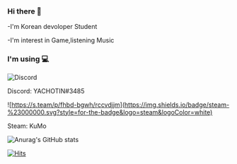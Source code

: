 ### Hi there 👋

-I'm Korean devoloper Student

-I'm interest in Game,listening Music

### I'm using 💻

![Discord](https://img.shields.io/badge/Discord-%235865F2.svg?style=for-the-badge&logo=discord&logoColor=white)

Discord: YACHOTIN#3485

![https://s.team/p/fhbd-bgwh/rccvdjjm](https://img.shields.io/badge/steam-%23000000.svg?style=for-the-badge&logo=steam&logoColor=white)

Steam: KuMo

![Anurag's GitHub stats](https://github-readme-stats.vercel.app/api?username=YACHOTIN&show_icons=true&theme=radical)

[![Hits](https://hits.seeyoufarm.com/api/count/incr/badge.svg?url=https%3A%2F%2Fgithub.com%2FYACHOTIN&count_bg=%2379C83D&title_bg=%23555555&icon=&icon_color=%23E7E7E7&title=hits&edge_flat=false)](https://hits.seeyoufarm.com)
